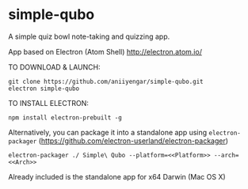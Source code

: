 # simple-qubo
A simple quiz bowl note-taking and quizzing app.

App based on Electron (Atom Shell) http://electron.atom.io/

TO DOWNLOAD & LAUNCH:
```
git clone https://github.com/aniiyengar/simple-qubo.git
electron simple-qubo
```
TO INSTALL ELECTRON:
```
npm install electron-prebuilt -g
```

Alternatively, you can package it into a standalone app using `electron-packager` (https://github.com/electron-userland/electron-packager)
```
electron-packager ./ Simple\ Qubo --platform=<<Platform>> --arch=<<Arch>>
```
Already included is the standalone app for x64 Darwin (Mac OS X)
